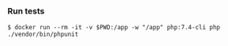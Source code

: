 ### Run tests
```shell script
$ docker run --rm -it -v $PWD:/app -w "/app" php:7.4-cli php ./vendor/bin/phpunit
```
